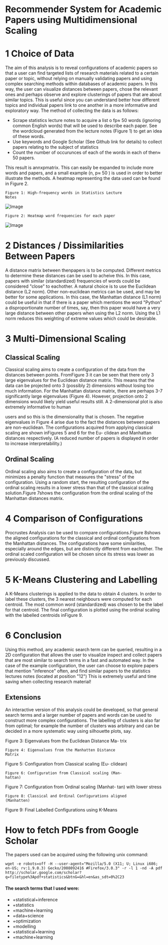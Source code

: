 # Recommender System for Academic Papers using Multidimensional Scaling

# 1 Choice of Data

The aim of this analysis is to reveal configurations of academic papers so that a user can find targeted lists of
research materials related to a certain paper or topic, without relying on manually validating papers and using
complex searching methods within databases of academic papers. In this way, the user can visualize distances
between papers, chose the relevant ones and perhaps observe and explore clusterings of papers that are about
similar topics.
This is useful since you can understand better how different topics and individual papers link to one another
in a more informative and exploratory way.
The method of collecting the data is as follows:

- Scrape statistics lecture notes to acquire a list o fp≈ 50 words (ignoring common English words) that will
    be used to describe each paper. See the wordcloud generated from the lecture notes (Figure 1) to get an
    idea of these words.
- Use keywords and Google Scholar (See Github link for details) to collect papers relating to the subject of
    statistics
- Count the number of occurunces of each of the words in each of then≈ 50 papers.

This result is annxpmatrix. This can easily be expanded to include more words and papers, and a small
example (n, p≈ 50 ) is used in order to better illustrate the methods. A heatmap representing the data used
can be found in Figure 2.

```
Figure 1: High-frequency words in Statistics Lecture
Notes 
```
![Image](https://github.com/leonwu4951/paper-configurations/blob/master/figures/1.jpg)

```
Figure 2: Heatmap word frequencies for each paper
```
![Image](https://github.com/leonwu4951/paper-configurations/blob/master/figures/2.png)

# 2 Distances / Dissimilarities Between Papers

A distance matrix between thenpapers is to be computed. Different metrics to determine these distances can
be used to acheive this. In this case, papers with similar (standardized) frequencies of words could be considered
"close" to eachother.
A natural choice is to use the Euclidean distance (L2 norm). Other non-euclidean metrics can be used, and
may be better for some applications. In this case, the Manhattan distance (L1 norm) could be useful in that if
there is a paper which mentions the word "Python" a disproportionate number of times, say, then this paper
would have a very large distance between other papers when using the L2 norm. Using the L1 norm reduces
this weighting of extreme values which could be desirable.

# 3 Multi-Dimensional Scaling

## Classical Scaling

Classical scaling aims to create a configuration of the data from the distances between points. FromFigure
3 it can be seen that there only 3 large eigenvalues for the Euclidean distance matrix. This means that the
data can be projected onto 3 (possibly 2) dimensions without losing too much information. For the Manhattan
distance matrix, there are perhaps 3-7 significantly large eigenvalues (Figure 4). However, projection onto 2
dimensions would likely yield useful results still. A 2-dimensional plot is also extremely informative to human


users and so this is the dimensionality that is chosen. The negative eigenvalues in Figure 4 arise due to the fact
the distances between papers are non-euclidean.
The configurations acquired from applying classical scaling are shown inFigures 5 and 6 for the Eu-
clidean and Manhattan distances respectively. (A reduced number of papers is displayed in order to increase
interpretability.)

## Ordinal Scaling

Ordinal scaling also aims to create a configuration of the data, but minimizes a penalty function that measures
the "stress" of the configuration. Using a random start, the resulting configuration of the ordinal scaling results
in a lower stress than that of the classical scaling solution.Figure 7shows the configuration from the ordinal
scaling of the Manhattan distances matrix.

# 4 Comparison of Configurations

Procrustes Analysis can be used to compare configurations.Figure 8shows the aligned configurations for the
classical and ordinal configurations from the Manhattan distances. The configurations have some similarities,
especially around the edges, but are distinctly different from eachother. The ordinal scaled configuration will
be chosen since its stress was lower as previously discussed.

# 5 K-Means Clustering and Labelling

A K-Means clusterings is applied to the data to obtain 4 clusters. In order to label these clusters, the 3 nearest
neighbours were computed for each centroid. The most common word (standardized) was chosen to be the
label for that centroid. The final configuration is plotted using the ordinal scaling with the labelled centroids
inFigure 9.

# 6 Conclusion

Using this method, any academic search term can be queried, resulting in a 2D configuration that allows the
user to visualize inspect and collect papers that are most similar to search terms in a fast and automated way.
In the case of the example configuration, the user can choose to explore papers that mention "inference" often,
and find similar papers to the statistics lectures notes (located at position "12") This is extremely useful and
time saving when collecting research material!

## Extensions

An interactive version of this analysis could be developed, so that general search terms and a larger number of
papers and words can be used to construct more complex configurations. The labelling of clusters is also far
from optimal; for example the number of clusters was arbitrary and can be decided in a more systematic way
using silhouette plots, say.




Figure 3: Eigenvalues from the Euclidean Distance Ma-
trix

```
Figure 4: Eigenvalues from the Manhatten Distance
Matrix
```

Figure 5: Configuration from Classical scaling (Eu-
clidean)

```
Figure 6: Configuration from Classical scaling (Man-
hattan)
```
Figure 7: Configuration from Ordinal scaling (Manhat-
tan) with lower stress

```
Figure 8: Classical and Ordinal Configurations aligned
(Manhatten)
```

Figure 9: Final Labelled Configurations using K-Means


# How to fetch PDFs from Google Scholar

The papers used can be acquired using the following unix command:

```
wget -e robots=off -H --user-agent="Mozilla/5.0 (X11; U; Linux i686; en-US; rv:1.9.0.3) Gecko/2008092416 #Firefox/3.0.3" -r -l 1 -nd -A pdf http://scholar.google.com/scholar?q=filetype%3Apdf+statistics&btnG=&hl=en&as_sdt=0%2C23
```

#### The search terms that I used were:
- +statistical+inference
- +statistics
- +machine+learning
- +data+science
- +optimization
- +modelling
- +statistical+learning
- +machine+learning
